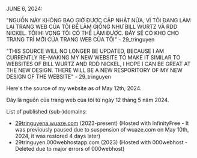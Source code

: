 JUNE 6, 2024: 

"NGUỒN NÀY KHÔNG BAO GIỜ ĐƯỢC CẬP NHẬT NỮA, VÌ TÔI ĐANG LÀM LẠI TRANG WEB CỦA TÔI ĐỂ LÀM GIỐNG NHƯ BILL WURTZ VÀ RDD NICKEL. TÔI HI VỌNG TÔI CÓ THỂ LÀM ĐƯỢC. ĐÂY SẼ CÓ KHO CHO TRANG TRÍ MỚI CỦA TRANG WEB CỦA TÔI" - 29_tringuyen

"THIS SOURCE WILL NO LONGER BE UPDATED, BECAUSE I AM CURRENTLY RE-MAKING MY NEW WEBSITE TO MAKE IT SIMILAR TO WEBSITES OF BILL WURTZ AND RDD NICKEL, I HOPE I CAN BE GREAT AT THE NEW DESIGN. THERE WILL BE A NEW RESPORITORY OF MY NEW DESIGN OF THE WEBSITE" - 29_tringuyen

Here's the source of my website as of May 12th, 2024.

Đây là nguồn của trang web của tôi từ ngày 12 tháng 5 năm 2024.

List of published (sub-)domains:
- [29tringuyena.wuaze.com](http://29tringuyena.wuaze.com) (2023-present) (Hosted with InfinityFree - It was previously paused due to suspension of wuaze.com on May 10th, 2024, it was restored 4 days later)
- 29tringuyen.000webhostapp.com (2023) (Hosted with 000webhost - Deleted due to major errors of 000webhost)
